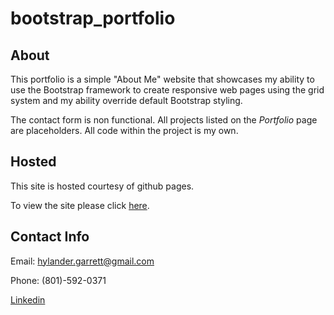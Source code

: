 # bootstrap_portfolio

## About
This portfolio is a simple "About Me" website that showcases my ability to use the Bootstrap framework to create responsive web pages using the grid system and my ability override default Bootstrap styling. 

The contact form is non functional. All projects listed on the *Portfolio* page are placeholders. All code within the project is my own. 

## Hosted

This site is hosted courtesy of github pages.

To view the site please click [here](https://meta-byte.github.io/bootstrap_portfolio).

## Contact Info

Email: hylander.garrett@gmail.com

Phone: (801)-592-0371

[Linkedin](https://www.linkedin.com/in/garrett-h-859007a0/)